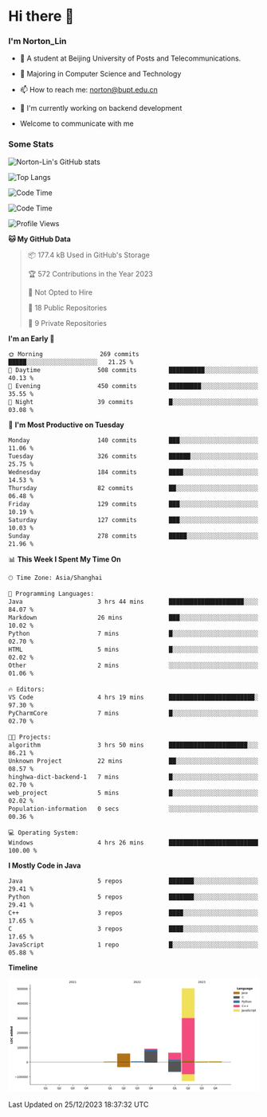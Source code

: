 
# Hi there 👋

### I'm Norton_Lin
- 🏫 A student at Beijing University of Posts and Telecommunications.
- 🌱 Majoring in Computer Science and Technology
- 📫 How to reach me: norton@bupt.edu.cn
- 🌱 I'm currently working on backend development

- Welcome to communicate with me

### Some Stats
![Norton-Lin's GitHub stats](https://github-readme-stats.vercel.app/api?username=Norton-Lin&count_private=true&show_icons=true&theme=radical)

![Top Langs](https://github-readme-stats.vercel.app/api/top-langs/?username=Norton-Lin&langs_count=10&layout=compact)

![Code Time](https://github-readme-stats.vercel.app/api/wakatime?username=Norton_Lin)

<!--START_SECTION:waka-->
![Code Time](http://img.shields.io/badge/Code%20Time-445%20hrs-blue)

![Profile Views](http://img.shields.io/badge/Profile%20Views-0-blue)

**🐱 My GitHub Data** 

> 📦 177.4 kB Used in GitHub's Storage 
 > 
> 🏆 572 Contributions in the Year 2023
 > 
> 🚫 Not Opted to Hire
 > 
> 📜 18 Public Repositories 
 > 
> 🔑 9 Private Repositories 
 > 
**I'm an Early 🐤** 

```text
🌞 Morning                269 commits         █████░░░░░░░░░░░░░░░░░░░░   21.25 % 
🌆 Daytime                508 commits         ██████████░░░░░░░░░░░░░░░   40.13 % 
🌃 Evening                450 commits         █████████░░░░░░░░░░░░░░░░   35.55 % 
🌙 Night                  39 commits          █░░░░░░░░░░░░░░░░░░░░░░░░   03.08 % 
```
📅 **I'm Most Productive on Tuesday** 

```text
Monday                   140 commits         ███░░░░░░░░░░░░░░░░░░░░░░   11.06 % 
Tuesday                  326 commits         ██████░░░░░░░░░░░░░░░░░░░   25.75 % 
Wednesday                184 commits         ████░░░░░░░░░░░░░░░░░░░░░   14.53 % 
Thursday                 82 commits          ██░░░░░░░░░░░░░░░░░░░░░░░   06.48 % 
Friday                   129 commits         ███░░░░░░░░░░░░░░░░░░░░░░   10.19 % 
Saturday                 127 commits         ███░░░░░░░░░░░░░░░░░░░░░░   10.03 % 
Sunday                   278 commits         █████░░░░░░░░░░░░░░░░░░░░   21.96 % 
```


📊 **This Week I Spent My Time On** 

```text
🕑︎ Time Zone: Asia/Shanghai

💬 Programming Languages: 
Java                     3 hrs 44 mins       █████████████████████░░░░   84.07 % 
Markdown                 26 mins             ███░░░░░░░░░░░░░░░░░░░░░░   10.02 % 
Python                   7 mins              █░░░░░░░░░░░░░░░░░░░░░░░░   02.70 % 
HTML                     5 mins              █░░░░░░░░░░░░░░░░░░░░░░░░   02.02 % 
Other                    2 mins              ░░░░░░░░░░░░░░░░░░░░░░░░░   01.06 % 

🔥 Editors: 
VS Code                  4 hrs 19 mins       ████████████████████████░   97.30 % 
PyCharmCore              7 mins              █░░░░░░░░░░░░░░░░░░░░░░░░   02.70 % 

🐱‍💻 Projects: 
algorithm                3 hrs 50 mins       ██████████████████████░░░   86.21 % 
Unknown Project          22 mins             ██░░░░░░░░░░░░░░░░░░░░░░░   08.57 % 
hinghwa-dict-backend-1   7 mins              █░░░░░░░░░░░░░░░░░░░░░░░░   02.70 % 
web_project              5 mins              █░░░░░░░░░░░░░░░░░░░░░░░░   02.02 % 
Population-information   0 secs              ░░░░░░░░░░░░░░░░░░░░░░░░░   00.36 % 

💻 Operating System: 
Windows                  4 hrs 26 mins       █████████████████████████   100.00 % 
```

**I Mostly Code in Java** 

```text
Java                     5 repos             ███████░░░░░░░░░░░░░░░░░░   29.41 % 
Python                   5 repos             ███████░░░░░░░░░░░░░░░░░░   29.41 % 
C++                      3 repos             ████░░░░░░░░░░░░░░░░░░░░░   17.65 % 
C                        3 repos             ████░░░░░░░░░░░░░░░░░░░░░   17.65 % 
JavaScript               1 repo              █░░░░░░░░░░░░░░░░░░░░░░░░   05.88 % 
```



**Timeline**

![Lines of Code chart](https://raw.githubusercontent.com/Norton-Lin/Norton-Lin/main/assets/bar_graph.png)


 Last Updated on 25/12/2023 18:37:32 UTC
<!--END_SECTION:waka-->
